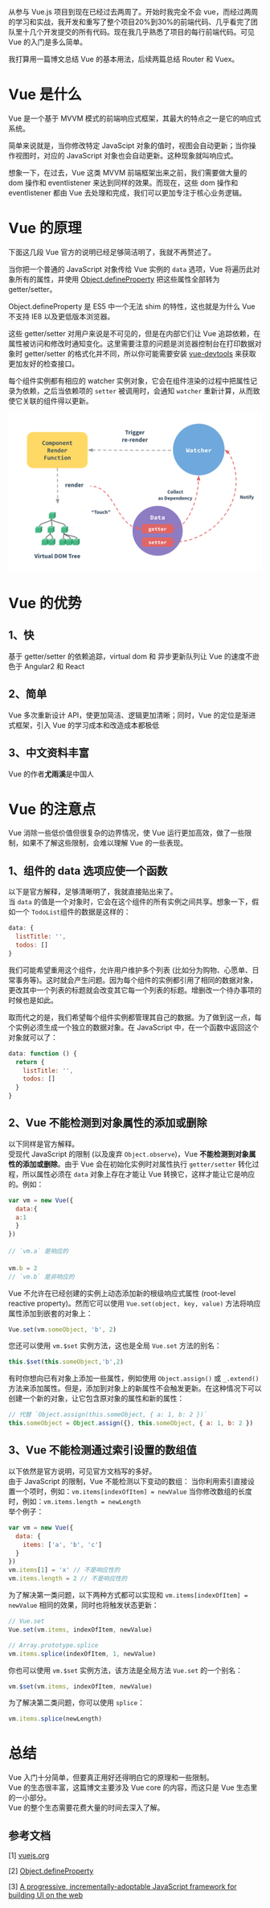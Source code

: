 从参与 Vue.js 项目到现在已经过去两周了。开始时我完全不会 vue，而经过两周的学习和实战，我开发和重写了整个项目20%到30%的前端代码、几乎看完了团队里十几个开发提交的所有代码。现在我几乎熟悉了项目的每行前端代码。可见 Vue 的入门是多么简单。

我打算用一篇博文总结 Vue 的基本用法，后续两篇总结 Router 和 Vuex。

# Vue 是什么

Vue 是一个基于 MVVM 模式的前端响应式框架，其最大的特点之一是它的响应式系统。

简单来说就是，当你修改特定 JavaScipt 对象的值时，视图会自动更新；当你操作视图时，对应的 JavaScript 对象也会自动更新。这种现象就叫响应式。

想象一下，在过去，Vue 这类 MVVM 前端框架出来之前，我们需要做大量的 dom 操作和 eventlistener 来达到同样的效果。而现在，这些 dom 操作和 eventlistener 都由 Vue 去处理和完成，我们可以更加专注于核心业务逻辑。

# Vue 的原理

下面这几段 Vue 官方的说明已经足够简洁明了，我就不再赘述了。

当你把一个普通的 JavaScript 对象传给 Vue 实例的 `data` 选项，Vue 将遍历此对象所有的属性，并使用 [Object.defineProperty](https://developer.mozilla.org/en-US/docs/Web/JavaScript/Reference/Global_Objects/Object/defineProperty) 把这些属性全部转为 getter/setter。

Object.defineProperty 是 ES5 中一个无法 shim 的特性，这也就是为什么 Vue 不支持 IE8 以及更低版本浏览器。

这些 getter/setter 对用户来说是不可见的，但是在内部它们让 Vue 追踪依赖，在属性被访问和修改时通知变化。这里需要注意的问题是浏览器控制台在打印数据对象时 getter/setter 的格式化并不同，所以你可能需要安装 [vue-devtools](https://github.com/vuejs/vue-devtools) 来获取更加友好的检查接口。

每个组件实例都有相应的 watcher 实例对象，它会在组件渲染的过程中把属性记录为依赖，之后当依赖项的 `setter` 被调用时，会通知 `watcher` 重新计算，从而致使它关联的组件得以更新。

![Vue 数据追踪图](/assets/images/vue-data.png)

# Vue 的优势

## 1、快

基于 getter/setter 的依赖追踪，virtual dom 和 异步更新队列让 Vue 的速度不逊色于 Angular2 和 React

## 2、简单

Vue 多次重新设计 API，使更加简洁、逻辑更加清晰；同时，Vue 的定位是渐进式框架，引入 Vue 的学习成本和改造成本都极低

## 3、中文资料丰富

Vue 的作者**尤雨溪**是中国人

# Vue 的注意点

Vue 消除一些低价值但很复杂的边界情况，使 Vue 运行更加高效，做了一些限制，如果不了解这些限制，会难以理解 Vue 的一些表现。

## 1、组件的 data 选项应使一个函数

以下是官方解释，足够清晰明了，我就直接贴出来了。  
当 `data` 的值是一个对象时，它会在这个组件的所有实例之间共享。想象一下，假如一个 `TodoList`组件的数据是这样的：

```js
data: {
  listTitle: '',
  todos: []
}
```

我们可能希望重用这个组件，允许用户维护多个列表 (比如分为购物、心愿单、日常事务等)。这时就会产生问题。因为每个组件的实例都引用了相同的数据对象，更改其中一个列表的标题就会改变其它每一个列表的标题。增删改一个待办事项的时候也是如此。

取而代之的是，我们希望每个组件实例都管理其自己的数据。为了做到这一点，每个实例必须生成一个独立的数据对象。在 JavaScript 中，在一个函数中返回这个对象就可以了：

```js
data: function () {
  return {
    listTitle: '',
    todos: []
  }
}
```

## 2、Vue 不能检测到对象属性的添加或删除

以下同样是官方解释。  
受现代 JavaScript 的限制 (以及废弃 `Object.observe`)，Vue **不能检测到对象属性的添加或删除**。由于 Vue 会在初始化实例时对属性执行 `getter/setter` 转化过程，所以属性必须在 `data` 对象上存在才能让 Vue 转换它，这样才能让它是响应的。例如：

```js
var vm = new Vue({
  data:{
  a:1
  }
})

// `vm.a` 是响应的

vm.b = 2
// `vm.b` 是非响应的
```

Vue 不允许在已经创建的实例上动态添加新的根级响应式属性 (root-level reactive property)。然而它可以使用 `Vue.set(object, key, value)` 方法将响应属性添加到嵌套的对象上：

```js
Vue.set(vm.someObject, 'b', 2)
```

您还可以使用 `vm.$set` 实例方法，这也是全局 `Vue.set` 方法的别名：

```js
this.$set(this.someObject,'b',2)
```

有时你想向已有对象上添加一些属性，例如使用 `Object.assign()` 或 `_.extend()` 方法来添加属性。但是，添加到对象上的新属性不会触发更新。在这种情况下可以创建一个新的对象，让它包含原对象的属性和新的属性：

```js
// 代替 `Object.assign(this.someObject, { a: 1, b: 2 })`
this.someObject = Object.assign({}, this.someObject, { a: 1, b: 2 })
```

## 3、Vue 不能检测通过索引设置的数组值

以下依然是官方说明，可见官方文档写的多好。  
由于 JavaScript 的限制，Vue 不能检测以下变动的数组：
当你利用索引直接设置一个项时，例如：`vm.items[indexOfItem] = newValue`
当你修改数组的长度时，例如：`vm.items.length = newLength`  
举个例子：

```js
var vm = new Vue({
  data: {
    items: ['a', 'b', 'c']
  }
})
vm.items[1] = 'x' // 不是响应性的
vm.items.length = 2 // 不是响应性的
```

为了解决第一类问题，以下两种方式都可以实现和 `vm.items[indexOfItem] = newValue` 相同的效果，同时也将触发状态更新：

```js
// Vue.set
Vue.set(vm.items, indexOfItem, newValue)
```

```js
// Array.prototype.splice
vm.items.splice(indexOfItem, 1, newValue)
```

你也可以使用 `vm.$set` 实例方法，该方法是全局方法 `Vue.set` 的一个别名：

```js
vm.$set(vm.items, indexOfItem, newValue)
```

为了解决第二类问题，你可以使用 `splice`：

```js
vm.items.splice(newLength)
```

# 总结

Vue 入门十分简单，但要真正用好还得明白它的原理和一些限制。  
Vue 的生态很丰富，这篇博文主要涉及 Vue core 的内容，而这只是 Vue 生态里的一小部分。  
Vue 的整个生态需要花费大量的时间去深入了解。

## 参考文档

[1] [vuejs.org](https://vuejs.org/index.html)

[2] [Object.defineProperty](https://developer.mozilla.org/en-US/docs/Web/JavaScript/Reference/Global_Objects/Object/defineProperty)

[3] [A progressive, incrementally-adoptable JavaScript framework for building UI on the web](https://github.com/vuejs/vue)